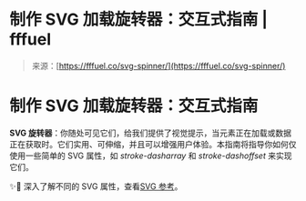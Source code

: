 <!--yml

分类：未分类

日期：2024-05-27 14:59:56

-->

# 制作 SVG 加载旋转器：交互式指南 | fffuel

> 来源：[https://fffuel.co/svg-spinner/](https://fffuel.co/svg-spinner/)

# 制作 SVG 加载旋转器：交互式指南

**SVG 旋转器**：你随处可见它们，给我们提供了视觉提示，当元素正在加载或数据正在获取时。它们实用、可伸缩，并且可以增强用户体验。本指南将指导你如何仅使用一些简单的 SVG 属性，如 *stroke-dasharray* 和 *stroke-dashoffset* 来实现它们。

✨🔗 深入了解不同的 SVG 属性，查看[SVG 参考](/sssvg/)。
